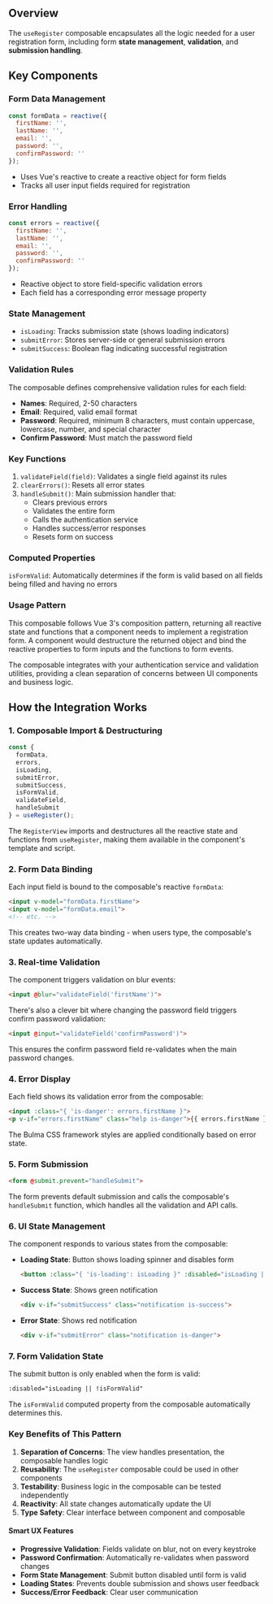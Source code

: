 ## Overview

The `useRegister` composable encapsulates all the logic needed for a user registration form, including form **state management**, **validation**, and **submission handling**.

## Key Components
### Form Data Management

```javascript
const formData = reactive({
  firstName: '',
  lastName: '',
  email: '',
  password: '',
  confirmPassword: ''
});
```

- Uses Vue's reactive to create a reactive object for form fields
- Tracks all user input fields required for registration

### Error Handling

```javascript
const errors = reactive({
  firstName: '',
  lastName: '',
  email: '',
  password: '',
  confirmPassword: ''
});
```

- Reactive object to store field-specific validation errors
- Each field has a corresponding error message property

### State Management

- `isLoading`: Tracks submission state (shows loading indicators)
- `submitError`: Stores server-side or general submission errors
- `submitSuccess`: Boolean flag indicating successful registration

### Validation Rules

The composable defines comprehensive validation rules for each field:

- **Names**: Required, 2-50 characters
- **Email**: Required, valid email format
- **Password**: Required, minimum 8 characters, must contain uppercase, lowercase, number, and special character
- **Confirm Password**: Must match the password field

### Key Functions

1. `validateField(field)`: Validates a single field against its rules
2. `clearErrors()`: Resets all error states
3. `handleSubmit()`: Main submission handler that:
    + Clears previous errors
    + Validates the entire form
    + Calls the authentication service
    + Handles success/error responses
    + Resets form on success

### Computed Properties

`isFormValid`: Automatically determines if the form is valid based on all fields being filled and having no errors


### Usage Pattern

This composable follows Vue 3's composition pattern, returning all reactive state and functions that a component needs to implement a registration form. A component would destructure the returned object and bind the reactive properties to form inputs and the functions to form events.

The composable integrates with your authentication service and validation utilities, providing a clean separation of concerns between UI components and business logic.

## How the Integration Works

### 1. Composable Import & Destructuring

```javascript
const {
  formData,
  errors,
  isLoading,
  submitError,
  submitSuccess,
  isFormValid,
  validateField,
  handleSubmit
} = useRegister();
```

The `RegisterView` imports and destructures all the reactive state and functions from `useRegister`, making them available in the component's template and script.

### 2. Form Data Binding

Each input field is bound to the composable's reactive `formData`:

```html
<input v-model="formData.firstName">
<input v-model="formData.email">
<!-- etc. -->
```

This creates two-way data binding - when users type, the composable's state updates automatically.

### 3. Real-time Validation

The component triggers validation on blur events:

```html
<input @blur="validateField('firstName')">
```

There's also a clever bit where changing the password field triggers confirm password validation:

```html
<input @input="validateField('confirmPassword')">
```

This ensures the confirm password field re-validates when the main password changes.

### 4. Error Display

Each field shows its validation error from the composable:

```html
<input :class="{ 'is-danger': errors.firstName }">
<p v-if="errors.firstName" class="help is-danger">{{ errors.firstName }}</p>
```

The Bulma CSS framework styles are applied conditionally based on error state.

### 5. Form Submission

```html
<form @submit.prevent="handleSubmit">
```

The form prevents default submission and calls the composable's `handleSubmit` function, which handles all the validation and API calls.

### 6. UI State Management

The component responds to various states from the composable:

- **Loading State**: Button shows loading spinner and disables form
    ```html
    <button :class="{ 'is-loading': isLoading }" :disabled="isLoading || !isFormValid">
    ```
- **Success State**: Shows green notification
    ```html
    <div v-if="submitSuccess" class="notification is-success">  
    ```
- **Error State**: Shows red notification
    ```html
    <div v-if="submitError" class="notification is-danger">
    ```

### 7. Form Validation State

The submit button is only enabled when the form is valid:

```html
:disabled="isLoading || !isFormValid"
```

The `isFormValid` computed property from the composable automatically determines this.

### Key Benefits of This Pattern

1. **Separation of Concerns**: The view handles presentation, the composable handles logic
2. **Reusability**: The `useRegister` composable could be used in other components
3. **Testability**: Business logic in the composable can be tested independently
4. **Reactivity**: All state changes automatically update the UI
5. **Type Safety**: Clear interface between component and composable

#### Smart UX Features
- **Progressive Validation**: Fields validate on blur, not on every keystroke
- **Password Confirmation**: Automatically re-validates when password changes
- **Form State Management**: Submit button disabled until form is valid
- **Loading States**: Prevents double submission and shows user feedback
- **Success/Error Feedback**: Clear user communication